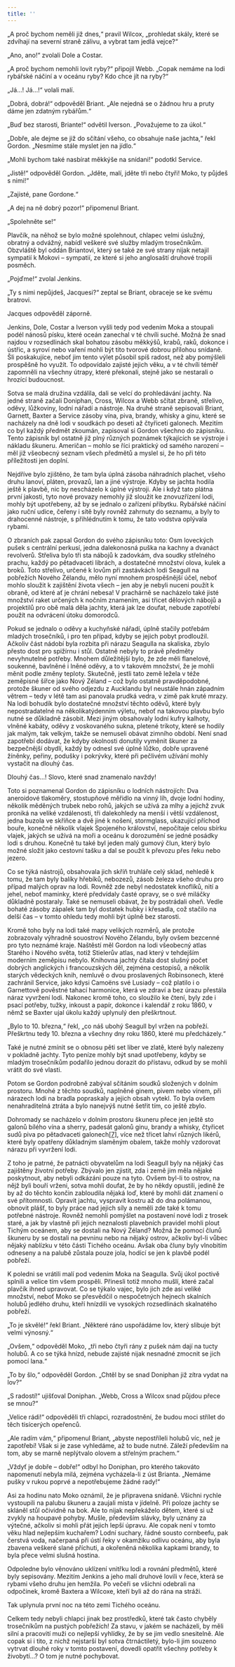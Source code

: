```yaml
---
title: ''
---
```


„A proč bychom neměli již dnes,“ pravil Wilcox, „prohledat skály, které se zdvíhají na severní straně zálivu, a vybrat tam jedlá vejce?“

„Ano, ano!“ zvolali Dole a Costar.

„A proč bychom nemohli lovit ryby?“ připojil Webb. „Copak nemáme na lodi rybářské náčiní a v oceánu ryby? Kdo chce jít na ryby?“

„Já…! Já…!“ volali malí.

„Dobrá, dobrá!“ odpověděl Briant. „Ale nejedná se o žádnou hru a pruty dáme jen zdatným rybářům.“

„Buď bez starosti, Briante!“ odvětil Iverson. „Považujeme to za úkol.“

„Dobře, ale dejme se již do sčítání všeho, co obsahuje naše jachta,“ řekl Gordon. „Nesmíme stále myslet jen na jídlo.“

„Mohli bychom také nasbírat měkkýše na snídani!“ podotkl Service.

„Jistě!“ odpověděl Gordon. „Jděte, malí, jděte tři nebo čtyři! Moko, ty půjdeš s nimi!“

„Zajisté, pane Gordone.“

„A dej na ně dobrý pozor!“ připomenul Briant.

„Spolehněte se!“

Plavčík, na něhož se bylo možné spolehnout, chlapec velmi úslužný, obratný a odvážný, nabídl veškeré své služby mladým trosečníkům. Obzvláště byl oddán Briantovi, který se také ze své strany nijak netajil sympatií k Mokovi – sympatií, ze které si jeho anglosaští druhové tropili posměch.

„Pojďme!“ zvolal Jenkins.

„Ty s nimi nepůjdeš, Jacquesi?“ zeptal se Briant, obraceje se ke svému bratrovi.

Jacques odpověděl záporně.

Jenkins, Dole, Costar a Iverson vyšli tedy pod vedením Moka a stoupali podél nánosů písku, které oceán zanechal v té chvíli suché. Možná že snad najdou v rozsedlinách skal bohatou zásobu měkkýšů, krabů, raků, dokonce i ústřic, a syroví nebo vaření mohli být tito tvorové dobrou přílohou snídaně. Šli poskakujíce, neboť jim tento výlet působil spíš radost, než aby pomýšleli prospěšně ho využít. To odpovídalo zajisté jejich věku, a v té chvíli téměř zapomněli na všechny útrapy, které překonali, stejně jako se nestarali o hrozící budoucnost.

Sotva se malá družina vzdálila, dali se velcí do prohledávání jachty. Na jedné straně začali Doniphan, Cross, Wilcox a Webb sčítat zbraně, střelivo, oděvy, lůžkoviny, lodní nářadí a nástroje. Na druhé straně sepisovali Briant, Garnett, Baxter a Service zásoby vína, piva, brandy, whisky a ginu, které se nacházely na dně lodi v soudkách po deseti až čtyřiceti galonech. Mezitím co byl každý předmět zkoumán, zapisoval si Gordon všechno do zápisníku. Tento zápisník byl ostatně již plný různých poznámek týkajících se výstroje i nákladu škuneru. Američan – mohlo se říci praktický od samého narození – měl již všeobecný seznam všech předmětů a myslel si, že ho při této příležitosti jen doplní.

Nejdříve bylo zjištěno, že tam byla úplná zásoba náhradních plachet, všeho druhu lanoví, pláten, provazů, lan a jiné výstroje. Kdyby se jachta hodila ještě k plavbě, nic by nescházelo k úplné výstroji. Ale i když tato plátna první jakosti, tyto nové provazy nemohly již sloužit ke znovuzřízení lodi, mohly být upotřebeny, až by se jednalo o zařízení příbytku. Rybářské náčiní jako ruční udice, čeřeny i sítě byly rovněž zahrnuty do seznamu, a byly to drahocenné nástroje, s přihlédnutím k tomu, že tato vodstva oplývala rybami.

O zbraních pak zapsal Gordon do svého zápisníku toto: Osm loveckých pušek s centrální perkusí, jedna dalekonosná puška na kachny a dvanáct revolverů. Střeliva bylo tři sta nábojů k zadovkám, dva soudky střelného prachu, každý po pětadvaceti librách, a dostatečné množství olova, kulek a broků. Toto střelivo, určené k lovům při zastávkách lodi Seagull na pobřežích Nového Zélandu, mělo nyní mnohem prospěšnější účel, neboť mohlo sloužit k zajištění života všech – jen aby je nebyli nuceni použít k obraně, od které ať je chrání nebesa! V prachárně se nacházelo také jisté množství raket určených k nočním znamením, asi třicet dělových nábojů a projektilů pro obě malá děla jachty, která jak lze doufat, nebude zapotřebí použít na odvrácení útoku domorodců.

Pokud se jednalo o oděvy a kuchyňské nářadí, úplně stačily potřebám mladých trosečníků, i pro ten případ, kdyby se jejich pobyt prodloužil. Ačkoliv část nádobí byla rozbita při nárazu Seagulla na skaliska, zbylo přesto dost pro spižírnu i stůl. Ostatně nebyly to právě předměty nevyhnutelné potřeby. Mnohem důležitější bylo, že zde měli flanelové, soukenné, bavlněné i lněné oděvy, a to v takovém množství, že je mohli měnit podle změny teploty. Skutečně, jestli tato země ležela v téže zeměpisné šířce jako Nový Zéland – což bylo ostatně pravděpodobné, protože škuner od svého odjezdu z Aucklandu byl neustále hnán západním větrem – tedy v létě tam asi panovala prudká vedra, v zimě pak kruté mrazy. Na lodi bohudík bylo dostatečné množství těchto oděvů, které byly nepostradatelné na několikatýdenním výletu, neboť na takovou plavbu bylo nutné se důkladně zásobit. Mezi jiným obsahovaly lodní kufry kalhoty, vlněné kabáty, oděvy z voskovaného sukna, pletené trikoty, které se hodily jak malým, tak velkým, takže se nemuseli obávat zimního období. Není snad zapotřebí dodávat, že kdyby okolnosti donutily vyměnit škuner za bezpečnější obydlí, každý by odnesl své úplné lůžko, dobře upravené žíněnky, peřiny, podušky i pokrývky, které při pečlivém užívání mohly vystačit na dlouhý čas.

Dlouhý čas…! Slovo, které snad znamenalo navždy!

Toto si poznamenal Gordon do zápisníku o lodních nástrojích: Dva aneroidové tlakoměry, stostupňové měřidlo na vinný líh, dvoje lodní hodiny, několik měděných trubek nebo rohů, jakých se užívá za mlhy a jejichž zvuk proniká na veliké vzdálenosti, tři dalekohledy na menší i větší vzdálenost, jedna buzola ve skříňce a dvě jiné k nošení, stormglass, ukazující příchod bouře, konečně několik vlajek Spojeného království, nepočítaje celou sbírku vlajek, jakých se užívá na moři a oceánu k dorozumění se jedné posádky lodi s druhou. Konečně tu také byl jeden malý gumový člun, který bylo možné složit jako cestovní tašku a dal se použít k převozu přes řeku nebo jezero.

Co se týká nástrojů, obsahovala jich skříň truhláře celý sklad, nehledě k tomu, že tam byly balíky hřebíků, nebozezů, zásob železa všeho druhu pro případ malých oprav na lodi. Rovněž zde nebyl nedostatek knoflíků, nití a jehel, neboť maminky, které předvídaly časté opravy, se o své miláčky důkladně postaraly. Také se nemuseli obávat, že by postrádali oheň. Vedle bohaté zásoby zápalek tam byl dostatek hubky i křesadla, což stačilo na delší čas – v tomto ohledu tedy mohli být úplně bez starosti.

Kromě toho byly na lodi také mapy velikých rozměrů, ale protože zobrazovaly výhradně souostroví Nového Zélandu, byly ovšem bezcenné pro tyto neznámé kraje. Naštěstí měl Gordon na lodi všeobecný atlas Starého i Nového světa, totiž Stielerův atlas, nad který v tehdejším moderním zeměpisu nebylo. Knihovna jachty čítala dost slušný počet dobrých anglických i francouzských děl, zejména cestopisů, a několik starých vědeckých knih, nemluvě o dvou proslavených Robinsonech, které zachránil Service, jako kdysi Camoëns své Lusiady – což platilo i o Garnettově pověstné tahací harmonice, která ve zdraví a bez úrazu přestála náraz vyvržení lodi. Nakonec kromě toho, co sloužilo ke čtení, byly zde i psací potřeby, tužky, inkoust a papír, dokonce i kalendář z roku 1860, v němž se Baxter ujal úkolu každý uplynulý den přeškrtnout.

„Bylo to 10. března,“ řekl, „co náš ubohý Seagull byl vržen na pobřeží. Přeškrtnu tedy 10. března a všechny dny roku 1860, které mu předcházely.“

Také je nutné zmínit se o obnosu pěti set liber ve zlatě, které byly nalezeny v pokladně jachty. Tyto peníze mohly být snad upotřebeny, kdyby se mladým trosečníkům podařilo jednou dorazit do přístavu, odkud by se mohli vrátit do své vlasti.

Potom se Gordon podrobně zabýval sčítáním soudků složených v dolním prostoru. Mnohé z těchto soudků, naplněné ginem, pivem nebo vínem, při nárazech lodi na bradla popraskaly a jejich obsah vytekl. To byla ovšem nenahraditelná ztráta a bylo nanejvýš nutné šetřit tím, co ještě zbylo.

Dohromady se nacházelo v dolním prostoru škuneru přece jen ještě sto galonů bílého vína a sherry, padesát galonů ginu, brandy a whisky, čtyřicet sudů piva po pětadvaceti galonech[\[7\]](../Text/dva_roky_prazdnin_93.html#_ftn7), více než třicet lahví různých likérů, které byly opatřeny důkladným slaměným obalem, takže mohly vzdorovat nárazu při vyvržení lodi.

Z toho je patrné, že patnácti obyvatelům na lodi Seagull byly na nějaký čas zajištěny životní potřeby. Zbývalo jen zjistit, zda i země jim měla nějaké poskytnout, aby nebyli odkázáni pouze na tyto. Ovšem byl-li to ostrov, na nějž byli bouří vrženi, sotva mohli doufat, že by ho někdy opustili, jedině že by až do těchto končin zabloudila nějaká loď, které by mohli dát znamení o své přítomnosti. Opravit jachtu, vyspravit kostru až do dna polámanou, obnovit plášť, to byly práce nad jejich síly a neměli zde také k tomu potřebné nástroje. Rovněž nemohli pomýšlet na postavení nové lodi z trosek staré, a jak by vlastně při jejich neznalosti plavebních pravidel mohli plout Tichým oceánem, aby se dostali na Nový Zéland? Možná že pomocí člunů škuneru by se dostali na pevninu nebo na nějaký ostrov, ačkoliv byl-li vůbec nějaký nablízku v této části Tichého oceánu. Avšak oba čluny byly vlnobitím odneseny a na palubě zůstala pouze jola, hodící se jen k plavbě podél pobřeží.

K poledni se vrátili malí pod vedením Moka na Seagulla. Svůj úkol poctivě splnili a velice tím všem prospěli. Přinesli totiž mnoho mušlí, které začal plavčík ihned upravovat. Co se týkalo vajec, bylo jich zde asi veliké množství, neboť Moko se přesvědčil o nespočetných hejnech skalních holubů jedlého druhu, kteří hnízdili ve vysokých rozsedlinách skalnatého pobřeží.

„To je skvělé!“ řekl Briant. „Některé ráno uspořádáme lov, který slibuje být velmi výnosný.“

„Ovšem,“ odpověděl Moko, „tři nebo čtyři rány z pušek nám dají na tucty holubů. A co se týká hnízd, nebude zajisté nijak nesnadné zmocnit se jich pomocí lana.“

„To by šlo,“ odpověděl Gordon. „Chtěl by se snad Doniphan již zítra vydat na lov?“

„S radostí!“ ujišťoval Doniphan. „Webb, Cross a Wilcox snad půjdou přece se mnou?“

„Velice rádi!“ odpověděli tři chlapci, rozradostnění, že budou moci střílet do těch tisícerých opeřenců.

„Ale radím vám,“ připomenul Briant, „abyste nepostříleli holubů víc, než je zapotřebí! Však si je zase vyhledáme, až to bude nutné. Záleží především na tom, aby se marně neplýtvalo olovem a střelným prachem.“

„Vždyť je dobře – dobře!“ odbyl ho Doniphan, pro kterého takováto napomenutí nebyla milá, zejména vycházela-li z úst Brianta. „Nemáme pušky v rukou poprvé a nepotřebujeme žádné rady!“

Asi za hodinu nato Moko oznámil, že je připravena snídaně. Všichni rychle vystoupili na palubu škuneru a zaujali místa v jídelně. Při poloze jachty se skláněl stůl očividně na bok. Ale to nijak nepřekáželo dětem, které si už zvykly na houpavé pohyby. Mušle, především slávky, byly uznány za výtečné, ačkoliv si mohli přát jejich lepší úpravu. Ale copak není v tomto věku hlad nejlepším kuchařem? Lodní suchary, řádné sousto cornbeefu, pak čerstvá voda, načerpaná při ústí řeky v okamžiku odlivu oceánu, aby byla zbavena veškeré slané příchuti, a okořeněná několika kapkami brandy, to byla přece velmi slušná hostina.

Odpoledne bylo věnováno uklízení vnitřku lodi a rovnání předmětů, které byly sepisovány. Mezitím Jenkins a jeho malí druhové lovili v řece, která se rybami všeho druhu jen hemžila. Po večeři se všichni odebrali na odpočinek, kromě Baxtera a Wilcoxe, kteří byli až do rána na stráži.

Tak uplynula první noc na této zemi Tichého oceánu.

Celkem tedy nebyli chlapci jinak bez prostředků, které tak často chyběly trosečníkům na pustých pobřežích! Za stavu, v jakém se nacházeli, by měli silní a pracovití muži co nejlepší vyhlídky, že by se jim vedlo snesitelně. Ale copak si i tito, z nichž nejstarší byl sotva čtrnáctiletý, bylo-li jim souzeno vytrvat dlouhé roky v tomto postavení, dovedli opatřit všechny potřeby k živobytí…? O tom je nutné pochybovat.

